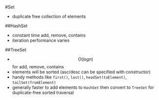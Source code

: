 #Set

- duplicate free collection of elements

##HashSet

- constant time add, remove, contains
- iteration performance varies

##TreeSet

- $$O(log n)$$ for add, remove, contains
- elements will be sorted (asc/desc can be specified with constructor)
- handy methods like `first()`, `last()`, `headSet(toElement)`, `tailSet(fromElement)`
- generally faster to add elements to `HashSet` then convert to `TreeSet` for duplicate-free sorted traversal